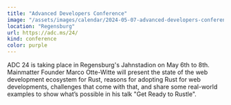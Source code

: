 ```yaml
---
title: "Advanced Developers Conference"
image: "/assets/images/calendar/2024-05-07-advanced-developers-conference/adc.jpg"
location: "Regensburg"
url: https://adc.ms/24/
kind: conference
color: purple
---
```


ADC 24 is taking place in Regensburg's Jahnstadion on May 6th to 8th. Mainmatter
Founder Marco Otte-Witte will present the state of the web development ecosystem
for Rust, reasons for adopting Rust for web developments, challenges that come
with that, and share some real-world examples to show what’s possible in his
talk "Get Ready to Rustle".
